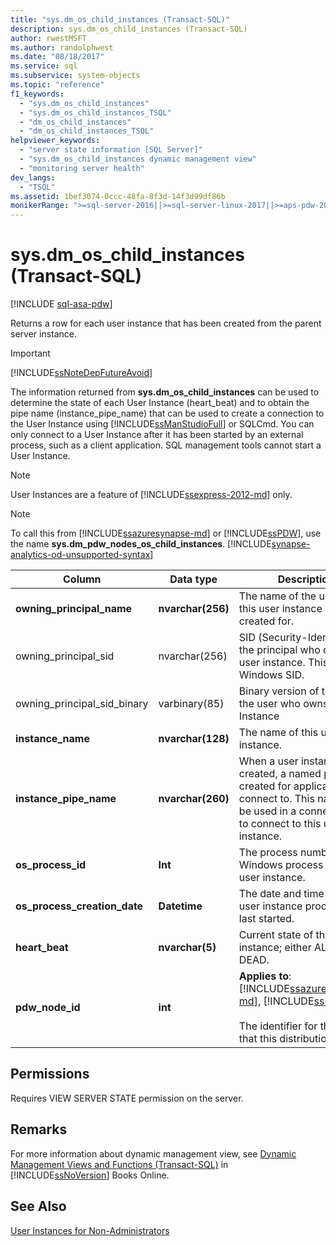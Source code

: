 ```yaml
---
title: "sys.dm_os_child_instances (Transact-SQL)"
description: sys.dm_os_child_instances (Transact-SQL)
author: rwestMSFT
ms.author: randolphwest
ms.date: "08/18/2017"
ms.service: sql
ms.subservice: system-objects
ms.topic: "reference"
f1_keywords:
  - "sys.dm_os_child_instances"
  - "sys.dm_os_child_instances_TSQL"
  - "dm_os_child_instances"
  - "dm_os_child_instances_TSQL"
helpviewer_keywords:
  - "server state information [SQL Server]"
  - "sys.dm_os_child_instances dynamic management view"
  - "monitoring server health"
dev_langs:
  - "TSQL"
ms.assetid: 1bef3074-0ccc-48fa-8f3d-14f3d99df86b
monikerRange: ">=sql-server-2016||>=sql-server-linux-2017||>=aps-pdw-2016||=azure-sqldw-latest"
---
```

# sys.dm_os_child_instances (Transact-SQL)
[!INCLUDE [sql-asa-pdw](../../includes/applies-to-version/sql-asa-pdw.md)]

  Returns a row for each user instance that has been created from the parent server instance.  
  
> [!IMPORTANT]  
> [!INCLUDE[ssNoteDepFutureAvoid](../../includes/ssnotedepfutureavoid-md.md)]  
  
 The information returned from **sys.dm_os_child_instances** can be used to determine the state of each User Instance (heart_beat) and to obtain the pipe name (instance_pipe_name) that can be used to create a connection to the User Instance using [!INCLUDE[ssManStudioFull](../../includes/ssmanstudiofull-md.md)] or SQLCmd. You can only connect to a User Instance after it has been started by an external process, such as a client application. SQL management tools cannot start a User Instance.  
  
> [!NOTE]  
> User Instances are a feature of [!INCLUDE[ssexpress-2012-md](../../includes/ssexpress-2012-md.md)] only.  

> [!NOTE]  
> To call this from [!INCLUDE[ssazuresynapse-md](../../includes/ssazuresynapse-md.md)] or [!INCLUDE[ssPDW](../../includes/sspdw-md.md)], use the name **sys.dm_pdw_nodes_os_child_instances**. [!INCLUDE[synapse-analytics-od-unsupported-syntax](../../includes/synapse-analytics-od-unsupported-syntax.md)]
  
|Column|Data type|Description|  
|------------|---------------|-----------------|  
|**owning_principal_name**|**nvarchar(256)**|The name of the user that this user instance was created for.|  
|owning_principal_sid|nvarchar(256)|SID (Security-Identifier) of the principal who owns this user instance. This matches Windows SID.|  
|owning_principal_sid_binary|varbinary(85)|Binary version of the SID for the user who owns the user Instance|  
|**instance_name**|**nvarchar(128)**|The name of this user instance.|  
|**instance_pipe_name**|**nvarchar(260)**|When a user instance is created, a named pipe is created for applications to connect to. This name can be used in a connect string to connect to this user instance.|  
|**os_process_id**|**Int**|The process number of the Windows process for this user instance.|  
|**os_process_creation_date**|**Datetime**|The date and time when this user instance process was last started.|  
|**heart_beat**|**nvarchar(5)**|Current state of this user instance; either ALIVE or DEAD.|  
|**pdw_node_id**|**int**|**Applies to**: [!INCLUDE[ssazuresynapse-md](../../includes/ssazuresynapse-md.md)], [!INCLUDE[ssPDW](../../includes/sspdw-md.md)]<br /><br /> The identifier for the node that this distribution is on.|  
  
## Permissions  
 Requires VIEW SERVER STATE permission on the server.  
  
## Remarks  
 For more information about dynamic management view, see [Dynamic Management Views and Functions &#40;Transact-SQL&#41;](~/relational-databases/system-dynamic-management-views/system-dynamic-management-views.md) in [!INCLUDE[ssNoVersion](../../includes/ssnoversion-md.md)] Books Online.  
  
## See Also  
 [User Instances for Non-Administrators](/previous-versions/sql/)  
  

